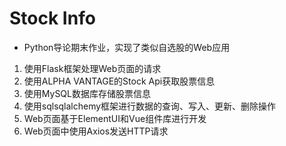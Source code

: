 # Stock Info
- Python导论期末作业，实现了类似自选股的Web应用

1. 使用Flask框架处理Web页面的请求
2. 使用ALPHA VANTAGE的Stock Api获取股票信息
3. 使用MySQL数据库存储股票信息
4. 使用sqlsqlalchemy框架进行数据的查询、写入、更新、删除操作
5. Web页面基于ElementUI和Vue组件库进行开发
6. Web页面中使用Axios发送HTTP请求
